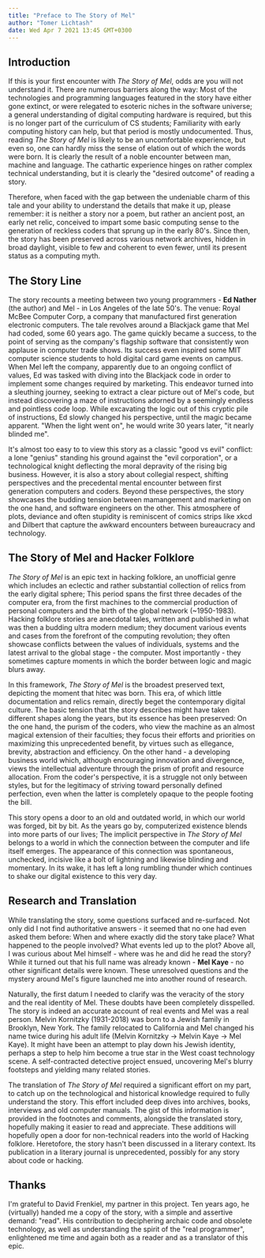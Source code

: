 ```yaml
---
title: "Preface to The Story of Mel"
author: "Tomer Lichtash"
date: Wed Apr 7 2021 13:45 GMT+0300
---
```


<!-- ![](https://res.cloudinary.com/dcajl1s6a/image/upload/v1643544201/mels-loop/mel-kaye/mel-kaye-yearbook-photo_xgoxpv.jpg) -->

## Introduction

If this is your first encounter with _The Story of Mel_, odds are you will not understand it. There are numerous barriers along the way: Most of the technologies and programming languages featured in the story have either gone extinct, or were relegated to esoteric niches in the software universe; a general understanding of digital computing hardware is required, but this is no longer part of the curriculum of CS students; Familiarity with early computing history can help, but that period is mostly undocumented. Thus, reading _The Story of Mel_ is likely to be an uncomfortable experience, but even so, one can hardly miss the sense of elation out of which the words were born. It is clearly the result of a noble encounter between man, machine and language. The cathartic experience hinges on rather complex technical understanding, but it is clearly the "desired outcome" of reading a story.

Therefore, when faced with the gap between the undeniable charm of this tale and your ability to understand the details that make it up, please remember: it is neither a story nor a poem, but rather an ancient post, an early net relic, conceived to impart some basic computing sense to the generation of reckless coders that sprung up in the early 80's. Since then, the story has been preserved across various network archives, hidden in broad daylight, visible to few and coherent to even fewer, until its present status as a computing myth.

## The Story Line

The story recounts a meeting between two young programmers - **Ed Nather** (the author) and Mel - in Los Angeles of the late 50's. The venue: Royal McBee Computer Corp, a company that manufactured first generation electronic computers. The tale revolves around a Blackjack game that Mel had coded, some 60 years ago. The game quickly became a success, to the point of serving as the company's flagship software that consistently won applause in computer trade shows. Its success even inspired some MIT computer science students to hold digital card game events on campus.
When Mel left the company, apparently due to an ongoing conflict of values, Ed was tasked with diving into the Blackjack code in order to implement some changes required by marketing. This endeavor turned into a sleuthing journey, seeking to extract a clear picture out of Mel's code, but instead discovering a maze of instructions adorned by a seemingly endless and pointless code loop. While excavating the logic out of this cryptic pile of instructions, Ed slowly changed his perspective, until the magic became apparent. "When the light went on", he would write 30 years later, "it nearly blinded me".

It's almost too easy to to view this story as a classic "good vs evil" conflict: a lone "genius" standing his ground against the "evil corporation", or a technological knight deflecting the moral depravity of the rising big business. However, it is also a story about collegial respect, shifting perspectives and the precedental mental encounter between first generation computers and coders. Beyond these perspectives, the story showcases the budding tension between mamangement and marketing on the one hand, and software engineers on the other. This atmosphere of plots, deviance and often stupidity is reminiscent of comics strips like xkcd and Dilbert that capture the awkward encounters between bureaucracy and technology.

## The Story of Mel and Hacker Folklore

_The Story of Mel_ is an epic text in hacking folklore, an unofficial genre which includes an eclectic and rather substantial collection of relics from the early digital sphere; This period spans the first three decades of the computer era, from the first machines to the commercial production of personal computers and the birth of the global network (~1950-1983). Hacking folklore stories are anecdotal tales, written and published in what was then a budding ultra modern medium; they document various events and cases from the forefront of the computing revolution; they often showcase conflicts between the values of individuals, systems and the latest arrival to the global stage - the computer. Most importantly - they sometimes capture moments in which the border between logic and magic blurs away.

In this framework, _The Story of Mel_ is the broadest preserved text, depicting the moment that hitec was born. This era, of which little documentation and relics remain, directly beget the contemporary digital culture. The basic tension that the story describes might have taken different shapes along the years, but its essence has been preserved: On the one hand, the purism of the coders, who view the machine as an almost magical extension of their faculties; they focus their efforts and priorities on maximizing this unprecedented benefit, by virtues such as ellegance, brevity, abstraction and efficiency. On the other hand - a developing business world which, although encouraging innovation and divergence, views the intellectual adventure through the prism of profit and resource allocation. From the coder's perspective, it is a struggle not only between styles, but for the legitimacy of striving toward personally defined perfection, even when the latter is completely opaque to the people footing the bill.

This story opens a door to an old and outdated world, in which our world was forged, bit by bit. As the years go by, computerized existence blends into more parts of our lives; The implicit perspective in _The Story of Mel_ belongs to a world in which the connection between the computer and life itself emerges. The appearance of this connection was spontaneous, unchecked, incisive like a bolt of lightning and likewise blinding and momentary. In its wake, it has left a long rumbling thunder which continues to shake our digital existence to this very day.

## Research and Translation

While translating the story, some questions surfaced and re-surfaced. Not only did I not find authoritative answers - it seemed that no one had even asked them before: When and where exactly did the story take place? What happened to the people involved? What events led up to the plot? Above all, I was curious about Mel himself - where was he and did he read the story? While it turned out that his full name was already known - **Mel Kaye** - no other significant details were known. These unresolved questions and the mystery around Mel's figure launched me into another round of research.

Naturally, the first datum I needed to clarify was the veracity of the story and the real identity of Mel. These doubts have been completely disspelled. The story is indeed an accurate account of real events and Mel was a real person. Melvin Kornitzky (1931-2018) was born to a Jewish family in Brooklyn, New York. The family relocated to California and Mel changed his name twice during his adult life (Melvin Kornitzky -> Melvin Kaye -> Mel Kaye). It might have been an attempt to play down his Jewish identity, perhaps a step to help him become a true star in the West coast technology scene. A self-contracted detective project ensued, uncovering Mel's blurry footsteps and yielding many related stories.

The translation of _The Story of Mel_ required a significant effort on my part, to catch up on the technological and historical knowledge required to fully understand the story. This effort included deep dives into archives, books, interviews and old computer manuals. The gist of this information is provided in the footnotes and comments, alongside the translated story, hopefully making it easier to read and appreciate. These additions will hopefully open a door for non-technical readers into the world of Hacking folklore. Heretofore, the story hasn't been discussed in a literary context. Its publication in a literary journal is unprecedented, possibly for any story about code or hacking.

## Thanks

I'm grateful to David Frenkiel, my partner in this project. Ten years ago, he (virtually) handed me a copy of the story, with a simple and assertive demand: "read". His contribution to deciphering archaic code and obsolete technology, as well as understanding the spirit of the "real programmer", enlightened me time and again both as a reader and as a translator of this epic.
